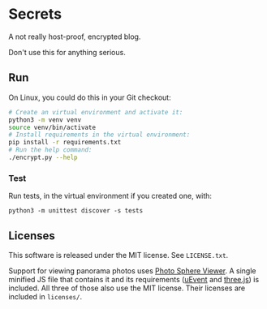 # Secrets

A not really host-proof, encrypted blog.

Don't use this for anything serious.

## Run

On Linux, you could do this in your Git checkout:

```bash
# Create an virtual environment and activate it:
python3 -m venv venv
source venv/bin/activate
# Install requirements in the virtual environment:
pip install -r requirements.txt
# Run the help command:
./encrypt.py --help
```

### Test

Run tests, in the virtual environment if you created one, with:

    python3 -m unittest discover -s tests

## Licenses

This software is released under the MIT license. See `LICENSE.txt`.

Support for viewing panorama photos uses [Photo Sphere Viewer](https://github.com/mistic100/Photo-Sphere-Viewer). A single minified JS file that contains it and its requirements ([uEvent](https://github.com/mistic100/uEvent) and [three.js](https://github.com/mrdoob/three.js)) is included. All three of those also use the MIT license. Their licenses are included in `licenses/`.
